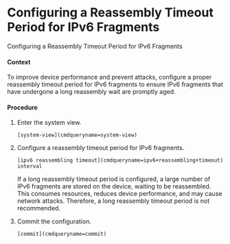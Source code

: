 Configuring a Reassembly Timeout Period for IPv6 Fragments
==========================================================

Configuring a Reassembly Timeout Period for IPv6 Fragments

#### Context

To improve device performance and prevent attacks, configure a proper reassembly timeout period for IPv6 fragments to ensure IPv6 fragments that have undergone a long reassembly wait are promptly aged.


#### Procedure

1. Enter the system view.
   
   
   ```
   [system-view](cmdqueryname=system-view)
   ```
2. Configure a reassembly timeout period for IPv6 fragments.
   
   
   ```
   [ipv6 reassembling timeout](cmdqueryname=ipv6+reassembling+timeout) interval
   ```
   
   If a long reassembly timeout period is configured, a large number of IPv6 fragments are stored on the device, waiting to be reassembled. This consumes resources, reduces device performance, and may cause network attacks. Therefore, a long reassembly timeout period is not recommended.
3. Commit the configuration.
   
   
   ```
   [commit](cmdqueryname=commit)
   ```